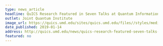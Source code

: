 ```yaml
---
type: news_article
headline: QuICS Research Featured in Seven Talks at Quantum Information Conference
outlet: Joint Quantum Institute
image_url: https://quics.umd.edu/sites/quics.umd.edu/files//styles/medium/public/QIP%20art_1.png?itok=Dhgj6qbp
date_published: 2019-01-14
address: http://quics.umd.edu/news/quics-research-featured-seven-talks-quantum-information-conference
featured: no
---
```

